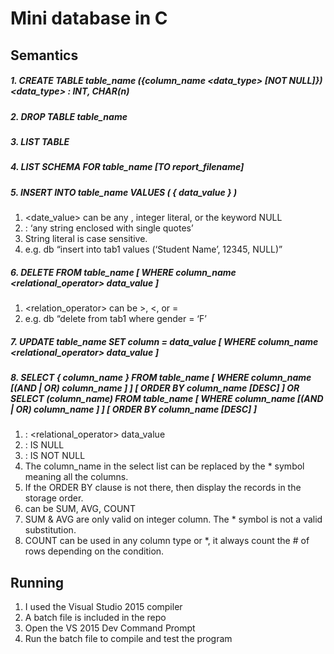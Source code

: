 # Mini database in C
## Semantics
##### 1. CREATE TABLE table_name ({column_name <data_type> [NOT NULL]}) <data_type> : INT, CHAR(n)

##### 2. DROP TABLE table_name

##### 3. LIST TABLE

##### 4. LIST SCHEMA FOR table_name [TO report_filename]

##### 5. INSERT INTO table_name VALUES (  { data_value }  )
  1. <date_value> can be any <string literal>, integer literal, or the keyword NULL
  2. <string literal> : ‘any string enclosed with single quotes’
  3. String literal is case sensitive.
  4. e.g. db “insert into tab1 values (‘Student Name’, 12345, NULL)”

##### 6. DELETE FROM table_name [ WHERE column_name <relational_operator> data_value ]
  1. <relation_operator> can be >, <, or =
  2. e.g. db “delete from tab1 where gender = ‘F’

##### 7. UPDATE table_name SET column = data_value [ WHERE column_name <relational_operator> data_value ]

##### 8. SELECT { column_name } FROM table_name [ WHERE column_name <condition> [(AND | OR) column_name <condition>] ] [ ORDER BY column_name [DESC] ] OR SELECT <aggregate>(column_name) FROM table_name [ WHERE column_name <condition> [(AND | OR) column_name <condition>] ] [ ORDER BY column_name [DESC] ]
  1. <condition> : <relational_operator> data_value 
  2. <condition> : IS NULL
  3. <condition> : IS NOT NULL
  4. The column_name in the select list can be replaced by the * symbol meaning all the columns.
  5. If the ORDER BY clause is not there, then display the records in the storage order.
  6. <aggregate> can be SUM, AVG, COUNT
  7. SUM & AVG are only valid on integer column.  The * symbol is not a valid substitution.
  8. COUNT can be used in any column type or *, it always count the # of rows depending on the condition.
	
## Running
1. I used the Visual Studio 2015 compiler
2. A batch file is included in the repo
3. Open the VS 2015 Dev Command Prompt 
4. Run the batch file to compile and test the program
